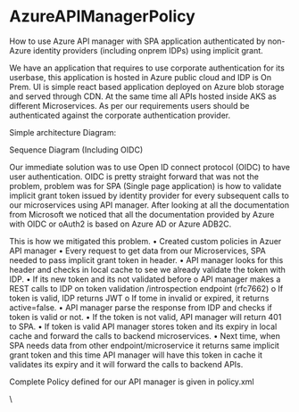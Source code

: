 # AzureAPIManagerPolicy


How to use Azure API manager with SPA application authenticated by non-Azure identity providers (including onprem IDPs) using implicit grant.

We have an application that requires to use corporate authentication for its userbase, this application is hosted in Azure public cloud and IDP is On Prem. UI is simple react based application deployed on Azure blob storage and served through CDN. At the same time all APIs hosted inside AKS as different Microservices. As per our requirements users should be authenticated against the corporate authentication provider.

Simple architecture Diagram:
 

Sequence Diagram (Including OIDC)

 


Our immediate solution was to use Open ID connect protocol (OIDC) to have user authentication. OIDC is pretty straight forward that was not the problem, problem was for SPA (Single page application) is how to validate implicit grant token issued by identity provider for every subsequent calls to our microservices using API manager. After looking at all the documentation from Microsoft we noticed that all the documentation provided by Azure with OIDC or oAuth2 is based on Azure AD or Azure ADB2C. 

This is how we mitigated this problem.
•	Created custom policies in Azuer API manager 
•	Every request to get data from our Microservices, SPA needed to pass implicit grant token in header.
•	API manager looks for this header and checks in local cache to see we already validate the token with IDP.
•	If its new token and its not validated before 
o	API manager makes a REST calls to IDP on token validation /introspection endpoint (rfc7662)
o	If token is valid, IDP returns JWT
o	If tome in invalid or expired, it returns active=false.
•	API manager parse the response from IDP and checks if token is valid or not. 
•	If the token is not valid, API manager will return 401 to SPA.
•	If token is valid API manager stores token and its expiry in local cache and forward the calls to backend microservices.
•	Next time, when SPA needs data from other endpoint/microservice it returns same implicit grant token and this time API manager will have this token in cache it validates its expiry and it will forward the calls to backend APIs.

Complete Policy defined for our API manager is given in policy.xml


\
